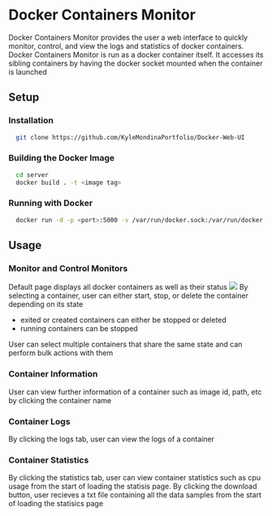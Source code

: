 # Docker Containers Monitor
Docker Containers Monitor provides the user a web interface to quickly monitor, control, and view the logs and statistics of docker containers. Docker Containers Monitor is run as a docker container itself. It accesses its sibling containers by having the docker socket mounted when the container is launched

## Setup
### Installation
```sh
  git clone https://github.com/KyleMondinaPortfolio/Docker-Web-UI
```
### Building the Docker Image
```sh
  cd server
  docker build . -t <image tag>
```
### Running with Docker
```sh
  docker run -d -p <port>:5000 -v /var/run/docker.sock:/var/run/docker.sock <image tag>
```

## Usage
### Monitor and Control Monitors
Default page displays all docker containers as well as their status
![](https://github.com/KyleMondinaPortfolio/Docker-Web-UI/monitor.gif)
By selecting a container, user can either start, stop, or delete the container depending on its state

* exited or created containers can either be stopped or deleted
* running containers can be stopped

User can select multiple containers that share the same state and can perform bulk actions with them

### Container Information
User can view further information of a container such as image id, path, etc by clicking the container name
### Container Logs
By clicking the logs tab, user can view the logs of a container
### Container Statistics
By clicking the statistics tab, user can view container statistics such as cpu usage from the start of loading the statisis page. By clicking the download button, user recieves a txt file containing all the data samples from the start of loading the statisics page
